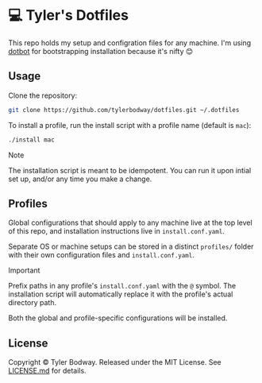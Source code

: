 # 💻 Tyler's Dotfiles

This repo holds my setup and configration files for any machine. I'm using
[dotbot][] for bootstrapping installation because it's nifty 😊

## Usage

Clone the repository:
```bash
git clone https://github.com/tylerbodway/dotfiles.git ~/.dotfiles
```

To install a profile, run the install script with a profile name (default is `mac`):
```bash
./install mac
```
> [!NOTE]
The installation script is meant to be idempotent. You can run it upon intial set up, and/or any
time you make a change.
>

## Profiles

Global configurations that should apply to any machine live at the top level of this repo, and
installation instructions live in `install.conf.yaml`.

Separate OS or machine setups can be stored in a distinct `profiles/` folder
with their own configuration files and `install.conf.yaml`.

> [!IMPORTANT]
> Prefix paths in any profile's `install.conf.yaml` with the `@` symbol. The installation
> script will automatically replace it with the profile's actual directory path.

Both the global and profile-specific configurations will be installed.

## License

Copyright © Tyler Bodway. Released under the MIT License. See [LICENSE.md][license] for details.

[dotbot]: https://github.com/anishathalye/dotbot
[license]: LICENSE.md
